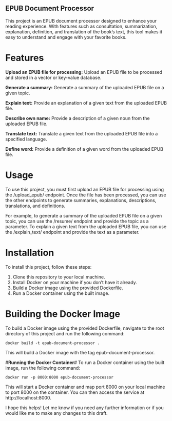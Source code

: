## **EPUB Document Processor**

This project is an EPUB document processor designed to enhance your reading experience. With features such as consultation, summarization, explanation, definition, and translation of the book’s text, this tool makes it easy to understand and engage with your favorite books.

# **Features**

**Upload an EPUB file for processing:** Upload an EPUB file to be processed and stored in a vector or key-value database.

**Generate a summary:** Generate a summary of the uploaded EPUB file on a given topic.

**Explain text:** Provide an explanation of a given text from the uploaded EPUB file.

**Describe own name:** Provide a description of a given noun from the uploaded EPUB file.

**Translate text:** Translate a given text from the uploaded EPUB file into a specified language.

**Define word:** Provide a definition of a given word from the uploaded EPUB file.

# **Usage**

To use this project, you must first upload an EPUB file for processing using the /upload_epub/ endpoint. Once the file has been processed, you can use the other endpoints to generate summaries, explanations, descriptions, translations, and definitions.

For example, to generate a summary of the uploaded EPUB file on a given topic, you can use the /resume/ endpoint and provide the topic as a parameter. To explain a given text from the uploaded EPUB file, you can use the /explain_text/ endpoint and provide the text as a parameter.

# **Installation**

To install this project, follow these steps:

1. Clone this repository to your local machine.
2. Install Docker on your machine if you don’t have it already.
3. Build a Docker image using the provided Dockerfile.
4. Run a Docker container using the built image.
 
# **Building the Docker Image**

To build a Docker image using the provided Dockerfile, navigate to the root directory of this project and run the following command:

`docker build -t epub-document-processor .`

This will build a Docker image with the tag epub-document-processor.

#**Running the Docker Container**#
To run a Docker container using the built image, run the following command:

`docker run -p 8000:8000 epub-document-processor`

This will start a Docker container and map port 8000 on your local machine to port 8000 on the container. You can then access the service at http://localhost:8000.

I hope this helps! Let me know if you need any further information or if you would like me to make any changes to this draft.

